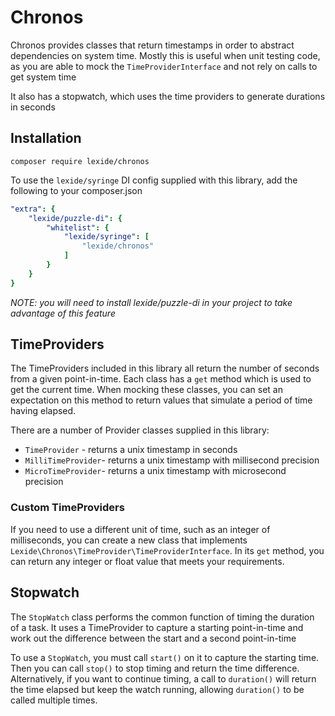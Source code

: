 # Chronos

Chronos provides classes that return timestamps in order to abstract dependencies on system time.
Mostly this is useful when unit testing code, as you are able to mock the `TimeProviderInterface` and not rely on
calls to get system time

It also has a stopwatch, which uses the time providers to generate durations in seconds

## Installation
```
composer require lexide/chronos
```

To use the `lexide/syringe` DI config supplied with this library, add the following to your composer.json

```yaml
"extra": {
    "lexide/puzzle-di": {
        "whitelist": {
            "lexide/syringe": [
                "lexide/chronos"
            ]
        }
    }
}
```

_NOTE: you will need to install lexide/puzzle-di in your project to take advantage of this feature_

## TimeProviders

The TimeProviders included in this library all return the number of seconds from a given point-in-time. Each class has a `get` method which is used to 
get the current time. When mocking these classes, you can set an expectation on this method to return values that 
simulate a period of time having elapsed.

There are a number of Provider classes supplied in this library: 

* `TimeProvider` - returns a unix timestamp in seconds 
* `MilliTimeProvider`- returns a unix timestamp with millisecond precision
* `MicroTimeProvider`- returns a unix timestamp with microsecond precision

### Custom TimeProviders

If you need to use a different unit of time, such as an integer of milliseconds, you can create a new class that 
implements `Lexide\Chronos\TimeProvider\TimeProviderInterface`. In its `get` method, you can return any integer or 
float value that meets your requirements. 

## Stopwatch

The `StopWatch` class performs the common function of timing the duration of a task. It uses a TimeProvider to capture a
starting point-in-time and work out the difference between the start and a second point-in-time

To use a `StopWatch`, you must call `start()` on it to capture the starting time. Then you can call `stop()` to stop 
timing and return the time difference. Alternatively, if you want to continue timing, a call to `duration()` will return
the time elapsed but keep the watch running, allowing `duration()` to be called multiple times.
